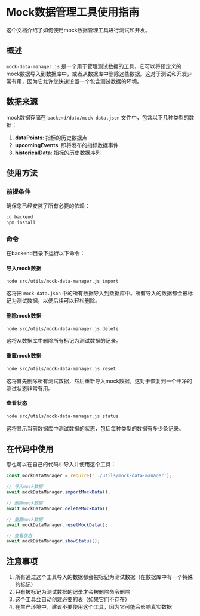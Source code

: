 # Mock数据管理工具使用指南

这个文档介绍了如何使用mock数据管理工具进行测试和开发。

## 概述

`mock-data-manager.js` 是一个用于管理测试数据的工具，它可以将预定义的mock数据导入到数据库中，或者从数据库中删除这些数据。这对于测试和开发非常有用，因为它允许您快速设置一个包含测试数据的环境。

## 数据来源

mock数据存储在 `backend/data/mock-data.json` 文件中，包含以下几种类型的数据：

1. **dataPoints**: 指标的历史数据点
2. **upcomingEvents**: 即将发布的指标数据事件
3. **historicalData**: 指标的历史数据序列

## 使用方法

### 前提条件

确保您已经安装了所有必要的依赖：

```bash
cd backend
npm install
```

### 命令

在backend目录下运行以下命令：

#### 导入mock数据

```bash
node src/utils/mock-data-manager.js import
```

这将把 `mock-data.json` 中的所有数据导入到数据库中。所有导入的数据都会被标记为测试数据，以便后续可以轻松删除。

#### 删除mock数据

```bash
node src/utils/mock-data-manager.js delete
```

这将从数据库中删除所有标记为测试数据的记录。

#### 重置mock数据

```bash
node src/utils/mock-data-manager.js reset
```

这将首先删除所有测试数据，然后重新导入mock数据。这对于恢复到一个干净的测试状态非常有用。

#### 查看状态

```bash
node src/utils/mock-data-manager.js status
```

这将显示当前数据库中测试数据的状态，包括每种类型的数据有多少条记录。

## 在代码中使用

您也可以在自己的代码中导入并使用这个工具：

```javascript
const mockDataManager = require('../utils/mock-data-manager');

// 导入mock数据
await mockDataManager.importMockData();

// 删除mock数据
await mockDataManager.deleteMockData();

// 重置mock数据
await mockDataManager.resetMockData();

// 查看状态
await mockDataManager.showStatus();
```

## 注意事项

1. 所有通过这个工具导入的数据都会被标记为测试数据（在数据库中有一个特殊的标记）
2. 只有被标记为测试数据的记录才会被删除命令删除
3. 这个工具会自动创建必要的表（如果它们不存在）
4. 在生产环境中，建议不要使用这个工具，因为它可能会影响真实数据